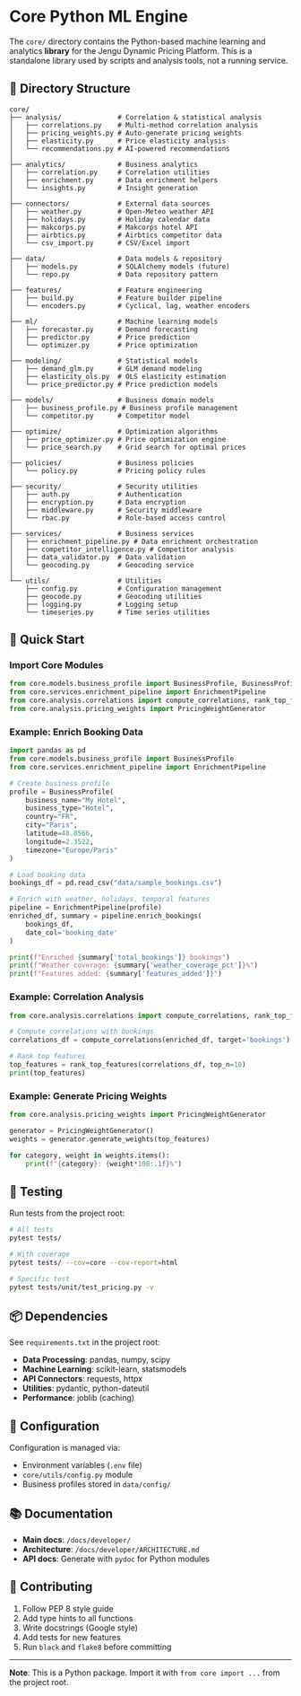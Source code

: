 # Core Python ML Engine

The `core/` directory contains the Python-based machine learning and analytics **library** for the Jengu Dynamic Pricing Platform. This is a standalone library used by scripts and analysis tools, not a running service.

## 📂 Directory Structure

```
core/
├── analysis/              # Correlation & statistical analysis
│   ├── correlations.py    # Multi-method correlation analysis
│   ├── pricing_weights.py # Auto-generate pricing weights
│   ├── elasticity.py      # Price elasticity analysis
│   └── recommendations.py # AI-powered recommendations
│
├── analytics/             # Business analytics
│   ├── correlation.py     # Correlation utilities
│   ├── enrichment.py      # Data enrichment helpers
│   └── insights.py        # Insight generation
│
├── connectors/            # External data sources
│   ├── weather.py         # Open-Meteo weather API
│   ├── holidays.py        # Holiday calendar data
│   ├── makcorps.py        # Makcorps hotel API
│   ├── airbtics.py        # Airbtics competitor data
│   └── csv_import.py      # CSV/Excel import
│
├── data/                  # Data models & repository
│   ├── models.py          # SQLAlchemy models (future)
│   └── repo.py            # Data repository pattern
│
├── features/              # Feature engineering
│   ├── build.py           # Feature builder pipeline
│   └── encoders.py        # Cyclical, lag, weather encoders
│
├── ml/                    # Machine learning models
│   ├── forecaster.py      # Demand forecasting
│   ├── predictor.py       # Price prediction
│   └── optimizer.py       # Price optimization
│
├── modeling/              # Statistical models
│   ├── demand_glm.py      # GLM demand modeling
│   ├── elasticity_ols.py  # OLS elasticity estimation
│   └── price_predictor.py # Price prediction models
│
├── models/                # Business domain models
│   ├── business_profile.py # Business profile management
│   └── competitor.py      # Competitor model
│
├── optimize/              # Optimization algorithms
│   ├── price_optimizer.py # Price optimization engine
│   └── price_search.py    # Grid search for optimal prices
│
├── policies/              # Business policies
│   └── policy.py          # Pricing policy rules
│
├── security/              # Security utilities
│   ├── auth.py            # Authentication
│   ├── encryption.py      # Data encryption
│   ├── middleware.py      # Security middleware
│   └── rbac.py            # Role-based access control
│
├── services/              # Business services
│   ├── enrichment_pipeline.py # Data enrichment orchestration
│   ├── competitor_intelligence.py # Competitor analysis
│   ├── data_validator.py  # Data validation
│   └── geocoding.py       # Geocoding service
│
└── utils/                 # Utilities
    ├── config.py          # Configuration management
    ├── geocode.py         # Geocoding utilities
    ├── logging.py         # Logging setup
    └── timeseries.py      # Time series utilities
```

## 🚀 Quick Start

### Import Core Modules

```python
from core.models.business_profile import BusinessProfile, BusinessProfileManager
from core.services.enrichment_pipeline import EnrichmentPipeline
from core.analysis.correlations import compute_correlations, rank_top_features
from core.analysis.pricing_weights import PricingWeightGenerator
```

### Example: Enrich Booking Data

```python
import pandas as pd
from core.models.business_profile import BusinessProfile
from core.services.enrichment_pipeline import EnrichmentPipeline

# Create business profile
profile = BusinessProfile(
    business_name="My Hotel",
    business_type="Hotel",
    country="FR",
    city="Paris",
    latitude=48.8566,
    longitude=2.3522,
    timezone="Europe/Paris"
)

# Load booking data
bookings_df = pd.read_csv("data/sample_bookings.csv")

# Enrich with weather, holidays, temporal features
pipeline = EnrichmentPipeline(profile)
enriched_df, summary = pipeline.enrich_bookings(
    bookings_df,
    date_col='booking_date'
)

print(f"Enriched {summary['total_bookings']} bookings")
print(f"Weather coverage: {summary['weather_coverage_pct']}%")
print(f"Features added: {summary['features_added']}")
```

### Example: Correlation Analysis

```python
from core.analysis.correlations import compute_correlations, rank_top_features

# Compute correlations with bookings
correlations_df = compute_correlations(enriched_df, target='bookings')

# Rank top features
top_features = rank_top_features(correlations_df, top_n=10)
print(top_features)
```

### Example: Generate Pricing Weights

```python
from core.analysis.pricing_weights import PricingWeightGenerator

generator = PricingWeightGenerator()
weights = generator.generate_weights(top_features)

for category, weight in weights.items():
    print(f"{category}: {weight*100:.1f}%")
```

## 🧪 Testing

Run tests from the project root:

```bash
# All tests
pytest tests/

# With coverage
pytest tests/ --cov=core --cov-report=html

# Specific test
pytest tests/unit/test_pricing.py -v
```

## 📦 Dependencies

See `requirements.txt` in the project root:

- **Data Processing**: pandas, numpy, scipy
- **Machine Learning**: scikit-learn, statsmodels
- **API Connectors**: requests, httpx
- **Utilities**: pydantic, python-dateutil
- **Performance**: joblib (caching)

## 🔧 Configuration

Configuration is managed via:
- Environment variables (`.env` file)
- `core/utils/config.py` module
- Business profiles stored in `data/config/`

## 📚 Documentation

- **Main docs**: `/docs/developer/`
- **Architecture**: `/docs/developer/ARCHITECTURE.md`
- **API docs**: Generate with `pydoc` for Python modules

## 🤝 Contributing

1. Follow PEP 8 style guide
2. Add type hints to all functions
3. Write docstrings (Google style)
4. Add tests for new features
5. Run `black` and `flake8` before committing

---

**Note**: This is a Python package. Import it with `from core import ...` from the project root.
